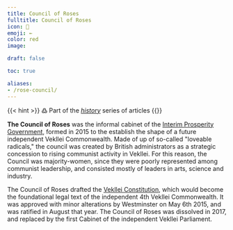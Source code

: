 ```yaml
---
title: Council of Roses
fulltitle: Council of Roses
icon: 🌹
emoji: ←
color: red
image: 

draft: false

toc: true

aliases:
- /rose-council/
---
```

{{< hint >}}
߷ Part of the *[history](/history/)* series of articles
{{</hint>}}

**The Council of Roses** was the informal cabinet of the [Interim Prosperity Government](/interim/), formed in 2015 to  the establish the shape of a future independent Vekllei Commonwealth. Made of up of so-called "loveable radicals," the council was created by British administrators as a strategic concession to rising communist activity in Vekllei. For this reason, the Council was majority-women, since they were poorly represented among communist leadership, and consisted mostly of leaders in arts, science and industry.

The Council of Roses drafted the [Vekllei Constitution](/constitution/), which would become the foundational legal text of the independent 4th Vekllei Commonwealth. It was approved with minor alterations by Westminster on May 6th 2015, and was ratified in August that year. The Council of Roses was dissolved in 2017, and replaced by the first Cabinet of the independent Vekllei Parliament.